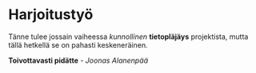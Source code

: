 # Harjoitustyö

Tänne tulee jossain vaiheessa *kunnollinen* **tietopläjäys** projektista, mutta tällä hetkellä se on pahasti keskeneräinen. 

**Toivottavasti pidätte**
*- Joonas Alanenpää*
